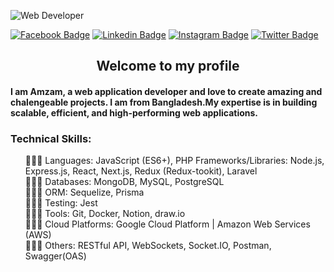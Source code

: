 ![Web Developer](https://media.licdn.com/dms/image/D5616AQHYsWpIGUvJAg/profile-displaybackgroundimage-shrink_350_1400/0/1696675574407?e=1720656000&v=beta&t=HB_N5Eutx5sq4Lf-PslnARf-iFIEhYJtqF4uio_C02s)


[![Facebook Badge](https://img.shields.io/badge/Facebook-1877F2?style=for-the-badge&logo=facebook&logoColor=white)](https://facebook.com/tipu.shoultan) [![Linkedin Badge](https://img.shields.io/badge/LinkedIn-0077B5?style=for-the-badge&logo=linkedin&logoColor=white)](https://www.linkedin.com/in/amzamul-haque/) [![Instagram Badge](https://img.shields.io/badge/Instagram-E4405F?style=for-the-badge&logo=instagram&logoColor=white)](https://instagram.com/enzam.webdeveloper)  [![Twitter Badge](https://img.shields.io/badge/Twitter-14171A?style=for-the-badge&logo=twitter&logoColor=white)](https://x.com/ahaquebd12) 


<div align="center">
  <h2> Welcome to my profile</h2> 
</div>

#### I am Amzam, a web application developer and love to create amazing and chalengeable projects. I am from Bangladesh.My expertise is in building scalable, efficient, and high-performing web applications.


<div >
   <h3>Technical Skills:</h3>
  <ul>
    <li style="list-style: none">🤹🏻‍♀️ Languages: JavaScript (ES6+), PHP Frameworks/Libraries: Node.js, Express.js, React,     Next.js, Redux (Redux-tookit), Laravel</li>
    <li style="list-style: none">🤹🏻‍♀️ Databases: MongoDB, MySQL, PostgreSQL </li>
    <li style="list-style: none">🤹🏻‍♀️ ORM: Sequelize, Prisma </li>
    <li style="list-style: none">🤹🏻‍♀️ Testing: Jest </li>
    <li style="list-style: none">🤹🏻‍♀️ Tools: Git, Docker, Notion, draw.io</li>
    <li style="list-style: none">🤹🏻‍♀️ Cloud Platforms: Google Cloud Platform | Amazon Web Services (AWS) </li>
    <li style="list-style: none">🤹🏻‍♀️ Others: RESTful API, WebSockets, Socket.IO, Postman, Swagger(OAS) </li>
  </ul> 
</div>
